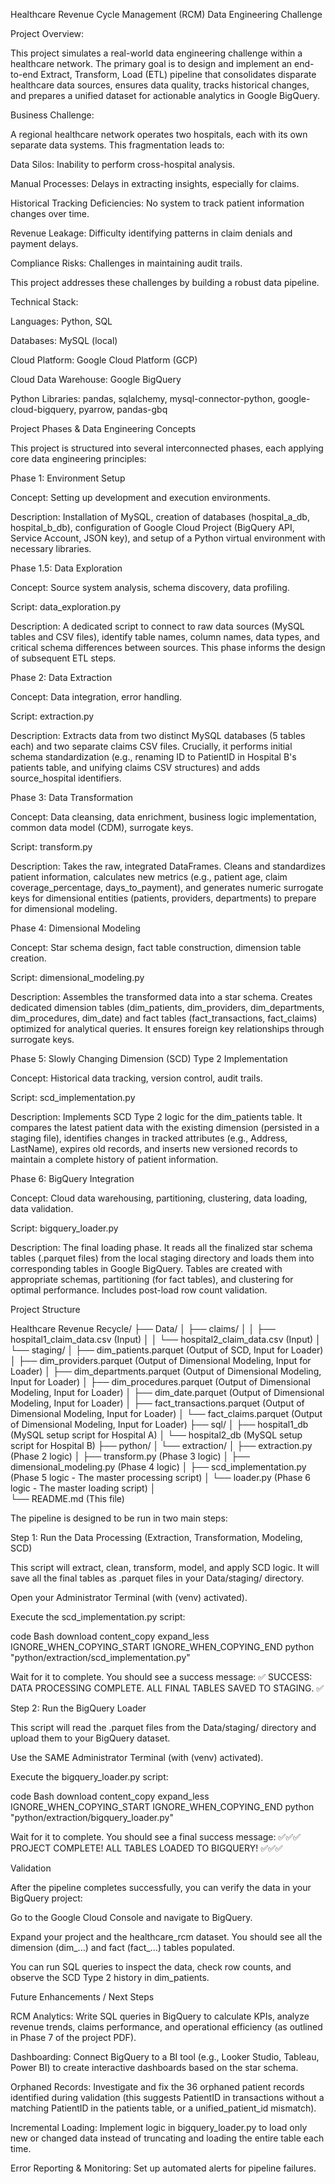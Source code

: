 Healthcare Revenue Cycle Management (RCM) Data Engineering Challenge

Project Overview:

This project simulates a real-world data engineering challenge within a healthcare network. The primary goal is to design and implement an end-to-end Extract, Transform, Load (ETL) pipeline that consolidates disparate healthcare data sources, ensures data quality, tracks historical changes, and prepares a unified dataset for actionable analytics in Google BigQuery.

Business Challenge:

A regional healthcare network operates two hospitals, each with its own separate data systems. This fragmentation leads to:

Data Silos: Inability to perform cross-hospital analysis.

Manual Processes: Delays in extracting insights, especially for claims.

Historical Tracking Deficiencies: No system to track patient information changes over time.

Revenue Leakage: Difficulty identifying patterns in claim denials and payment delays.

Compliance Risks: Challenges in maintaining audit trails.

This project addresses these challenges by building a robust data pipeline.

Technical Stack:

Languages: Python, SQL

Databases: MySQL (local)

Cloud Platform: Google Cloud Platform (GCP)

Cloud Data Warehouse: Google BigQuery

Python Libraries: pandas, sqlalchemy, mysql-connector-python, google-cloud-bigquery, pyarrow, pandas-gbq

Project Phases & Data Engineering Concepts

This project is structured into several interconnected phases, each applying core data engineering principles:

Phase 1: Environment Setup

Concept: Setting up development and execution environments.

Description: Installation of MySQL, creation of databases (hospital_a_db, hospital_b_db), configuration of Google Cloud Project (BigQuery API, Service Account, JSON key), and setup of a Python virtual environment with necessary libraries.

Phase 1.5: Data Exploration

Concept: Source system analysis, schema discovery, data profiling.

Script: data_exploration.py

Description: A dedicated script to connect to raw data sources (MySQL tables and CSV files), identify table names, column names, data types, and critical schema differences between sources. This phase informs the design of subsequent ETL steps.

Phase 2: Data Extraction

Concept: Data integration, error handling.

Script: extraction.py

Description: Extracts data from two distinct MySQL databases (5 tables each) and two separate claims CSV files. Crucially, it performs initial schema standardization (e.g., renaming ID to PatientID in Hospital B's patients table, and unifying claims CSV structures) and adds source_hospital identifiers.

Phase 3: Data Transformation

Concept: Data cleansing, data enrichment, business logic implementation, common data model (CDM), surrogate keys.

Script: transform.py

Description: Takes the raw, integrated DataFrames. Cleans and standardizes patient information, calculates new metrics (e.g., patient age, claim coverage_percentage, days_to_payment), and generates numeric surrogate keys for dimensional entities (patients, providers, departments) to prepare for dimensional modeling.

Phase 4: Dimensional Modeling

Concept: Star schema design, fact table construction, dimension table creation.

Script: dimensional_modeling.py

Description: Assembles the transformed data into a star schema. Creates dedicated dimension tables (dim_patients, dim_providers, dim_departments, dim_procedures, dim_date) and fact tables (fact_transactions, fact_claims) optimized for analytical queries. It ensures foreign key relationships through surrogate keys.

Phase 5: Slowly Changing Dimension (SCD) Type 2 Implementation

Concept: Historical data tracking, version control, audit trails.

Script: scd_implementation.py

Description: Implements SCD Type 2 logic for the dim_patients table. It compares the latest patient data with the existing dimension (persisted in a staging file), identifies changes in tracked attributes (e.g., Address, LastName), expires old records, and inserts new versioned records to maintain a complete history of patient information.

Phase 6: BigQuery Integration

Concept: Cloud data warehousing, partitioning, clustering, data loading, data validation.

Script: bigquery_loader.py

Description: The final loading phase. It reads all the finalized star schema tables (.parquet files) from the local staging directory and loads them into corresponding tables in Google BigQuery. Tables are created with appropriate schemas, partitioning (for fact tables), and clustering for optimal performance. Includes post-load row count validation.

Project Structure

Healthcare Revenue Recycle/
├── Data/
│   ├── claims/
│   │   ├── hospital1_claim_data.csv    (Input)
│   │   └── hospital2_claim_data.csv    (Input)
│   └── staging/
│       ├── dim_patients.parquet        (Output of SCD, Input for Loader)
│       ├── dim_providers.parquet       (Output of Dimensional Modeling, Input for Loader)
│       ├── dim_departments.parquet     (Output of Dimensional Modeling, Input for Loader)
│       ├── dim_procedures.parquet      (Output of Dimensional Modeling, Input for Loader)
│       ├── dim_date.parquet            (Output of Dimensional Modeling, Input for Loader)
│       ├── fact_transactions.parquet   (Output of Dimensional Modeling, Input for Loader)
│       └── fact_claims.parquet         (Output of Dimensional Modeling, Input for Loader)
├── sql/
│   ├── hospital1_db         (MySQL setup script for Hospital A)
│   └── hospital2_db        (MySQL setup script for Hospital B)
├── python/
│   └── extraction/
│       ├── extraction.py               (Phase 2 logic)
│       ├── transform.py                (Phase 3 logic)
│       ├── dimensional_modeling.py     (Phase 4 logic)
│       ├── scd_implementation.py       (Phase 5 logic - The master processing script)
│       └── loader.py                   (Phase 6 logic - The master loading script)
│    
└── README.md                           (This file)

The pipeline is designed to be run in two main steps:

Step 1: Run the Data Processing (Extraction, Transformation, Modeling, SCD)

This script will extract, clean, transform, model, and apply SCD logic. It will save all the final tables as .parquet files in your Data/staging/ directory.

Open your Administrator Terminal (with (venv) activated).

Execute the scd_implementation.py script:

code
Bash
download
content_copy
expand_less
IGNORE_WHEN_COPYING_START
IGNORE_WHEN_COPYING_END
python "python/extraction/scd_implementation.py"

Wait for it to complete. You should see a success message: ✅ SUCCESS: DATA PROCESSING COMPLETE. ALL FINAL TABLES SAVED TO STAGING. ✅

Step 2: Run the BigQuery Loader

This script will read the .parquet files from the Data/staging/ directory and upload them to your BigQuery dataset.

Use the SAME Administrator Terminal (with (venv) activated).

Execute the bigquery_loader.py script:

code
Bash
download
content_copy
expand_less
IGNORE_WHEN_COPYING_START
IGNORE_WHEN_COPYING_END
python "python/extraction/bigquery_loader.py"

Wait for it to complete. You should see a final success message: ✅✅✅ PROJECT COMPLETE! ALL TABLES LOADED TO BIGQUERY! ✅✅✅

Validation

After the pipeline completes successfully, you can verify the data in your BigQuery project:

Go to the Google Cloud Console and navigate to BigQuery.

Expand your project and the healthcare_rcm dataset. You should see all the dimension (dim_...) and fact (fact_...) tables populated.

You can run SQL queries to inspect the data, check row counts, and observe the SCD Type 2 history in dim_patients.

Future Enhancements / Next Steps

RCM Analytics: Write SQL queries in BigQuery to calculate KPIs, analyze revenue trends, claims performance, and operational efficiency (as outlined in Phase 7 of the project PDF).

Dashboarding: Connect BigQuery to a BI tool (e.g., Looker Studio, Tableau, Power BI) to create interactive dashboards based on the star schema.

Orphaned Records: Investigate and fix the 36 orphaned patient records identified during validation (this suggests PatientID in transactions without a matching PatientID in the patients table, or a unified_patient_id mismatch).

Incremental Loading: Implement logic in bigquery_loader.py to load only new or changed data instead of truncating and loading the entire table each time.

Error Reporting & Monitoring: Set up automated alerts for pipeline failures.

